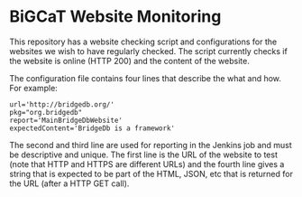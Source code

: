 # BiGCaT Website Monitoring

This repository has a website checking script and configurations for the websites we wish to have regularly checked.
The script currently checks if the website is online (HTTP 200) and the content of the website.

The configuration file contains four lines that describe the what and how. For example:

```properties
url='http://bridgedb.org/'
pkg="org.bridgedb"
report='MainBridgeDbWebsite'
expectedContent='BridgeDb is a framework'
```

The second and third line are used for reporting in the Jenkins job and must be descriptive and
unique. The first line is the URL of the website to test (note that HTTP and HTTPS are different URLs)
and the fourth line gives a string that is expected to be part of the HTML, JSON, etc that is
returned for the URL (after a HTTP GET call).

